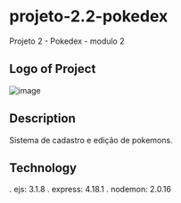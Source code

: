 # projeto-2.2-pokedex
Projeto 2 - Pokedex - modulo 2

## Logo of Project
![image](https://user-images.githubusercontent.com/91481122/171306730-3f4c3155-b396-45b8-bd35-cd587efe8a2b.png)

## Description
Sistema de cadastro e edição de pokemons.

## Technology

. ejs: 3.1.8
. express: 4.18.1
. nodemon: 2.0.16